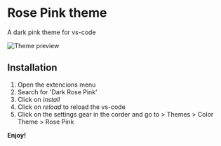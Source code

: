 # Rose Pink theme

A dark pink theme for vs-code

![Theme preview](https://github.com/DanPeregrine/rose-pink/previews/1.png)

## Installation

1. Open the extencions menu
2. Search for 'Dark Rose Pink'
3. Click on *install*
4. Click on *reload* to reload the vs-code
5. Click on the settings gear in the corder and go to > Themes > Color Theme > Rose Pink

**Enjoy!**
